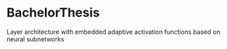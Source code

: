 # BachelorThesis
Layer architecture with embedded adaptive activation functions based on neural subnetworks
